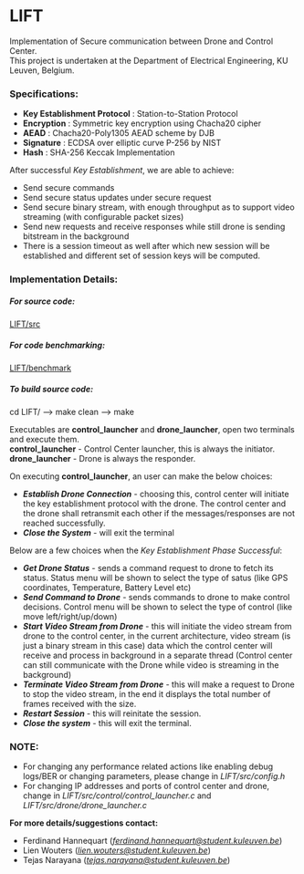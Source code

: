 # LIFT
Implementation of Secure communication between Drone and Control Center. \
This project is undertaken at the Department of Electrical Engineering, KU Leuven, Belgium.

### Specifications: 
* **Key Establishment Protocol** : Station-to-Station Protocol
* **Encryption** : Symmetric key encryption using Chacha20 cipher
* **AEAD** : Chacha20-Poly1305 AEAD scheme by DJB
* **Signature** : ECDSA over elliptic curve P-256 by NIST
* **Hash** : SHA-256 Keccak Implementation

After successful *Key Establishment*, we are able to achieve:
* Send secure commands
* Send secure status updates under secure request
* Send secure binary stream, with enough throughput as to support video streaming (with configurable packet sizes)
* Send new requests and receive responses while still drone is sending bitstream in the background
* There is a session timeout as well after which new session will be established and different set of session keys will be computed.

### Implementation Details: 
##### For source code: 
[LIFT/src](https://github.com/sajetan/PnD-ICT-Security/tree/master/LIFT/src)

##### For code benchmarking: 
[LIFT/benchmark](https://github.com/sajetan/PnD-ICT-Security/tree/master/LIFT/benchmark)

##### To build source code: 
cd LIFT/ --> make clean --> make 

Executables are **control_launcher** and **drone_launcher**, open two terminals and execute them. \
**control_launcher** - Control Center launcher, this is always the initiator. \
**drone_launcher** - Drone is always the responder. 

On executing **control_launcher**, an user can make the below choices: 
* ***Establish Drone Connection*** - choosing this, control center will initiate the key establishment protocol with the drone. The control center and the drone shall retransmit each other if the messages/responses are not reached successfully. 
* ***Close the System*** - will exit the terminal

Below are a few choices when the *Key Establishment Phase Successful*: 
* ***Get Drone Status*** - sends a command request to drone to fetch its status. Status menu will be shown to select the type of satus (like GPS coordinates, Temperature, Battery Level etc) 
* ***Send Command to Drone*** - sends commands to drone to make control decisions. Control menu will be shown to select the type of control (like move left/right/up/down) 
* ***Start Video Stream from Drone*** - this will initiate the video stream from drone to the control center, in the current architecture, video stream (is just a binary stream in this case) data which the control center will receive and process in background in a separate thread (Control center can still communicate with the Drone while video is streaming in the background) 
* ***Terminate Video Stream from Drone*** - this will make a request to Drone to stop the video stream, in the end it displays the total number of frames received with the size.  
* ***Restart Session*** - this will reinitate the session. 
* ***Close the system*** - this will exit the terminal.


### NOTE: 
* For changing any performance related actions like enabling debug logs/BER or changing parameters, please change in *LIFT/src/config.h*
* For changing IP addresses and ports of control center and drone, change in *LIFT/src/control/control_launcher.c* and *LIFT/src/drone/drone_launcher.c*


**For more details/suggestions contact:** 
* Ferdinand Hannequart (*ferdinand.hannequart@student.kuleuven.be*)
* Lien Wouters (*lien.wouters@student.kuleuven.be*)
* Tejas Narayana (*tejas.narayana@student.kuleuven.be*)
